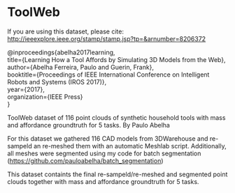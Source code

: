 # ToolWeb

If you are using this dataset, please cite: http://ieeexplore.ieee.org/stamp/stamp.jsp?tp=&arnumber=8206372

@inproceedings{abelha2017learning, \
  title={Learning How a Tool Affords by Simulating 3D Models from the Web}, \
  author={Abelha Ferreira, Paulo and Guerin, Frank}, \
  booktitle={Proceedings of IEEE International Conference on Intelligent Robots and Systems (IROS 2017)}, \
  year={2017}, \
  organization={IEEE Press} \
}

ToolWeb dataset of 116 point clouds of synthetic household tools with mass and affordance groundtruth for 5 tasks.
By Paulo Abelha


For this dataset we gathered 116 CAD models from 3DWarehouse and re-sampeld an re-meshed them with an automatic Meshlab script.
Additionally, all meshes were segmented using my code for batch segmentation  (https://github.com/pauloabelha/batch_segmentation)

This dataset containts the final re-sampeld/re-meshed and segmented point clouds together with mass and affordance groundtruth for 5 tasks.
